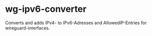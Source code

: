 wg-ipv6-converter
===

Converts and adds IPv4- to IPv6-Adresses and AllowedIP-Entries for wireguard-interfaces.

<br>

